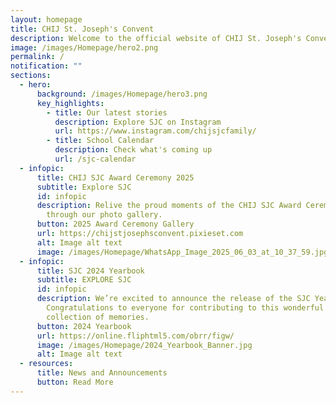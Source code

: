 ```yaml
---
layout: homepage
title: CHIJ St. Joseph's Convent
description: Welcome to the official website of CHIJ St. Joseph's Convent.
image: /images/Homepage/hero2.png
permalink: /
notification: ""
sections:
  - hero:
      background: /images/Homepage/hero3.png
      key_highlights:
        - title: Our latest stories
          description: Explore SJC on Instagram
          url: https://www.instagram.com/chijsjcfamily/
        - title: School Calendar
          description: Check what's coming up
          url: /sjc-calendar
  - infopic:
      title: CHIJ SJC Award Ceremony 2025
      subtitle: Explore SJC
      id: infopic
      description: Relive the proud moments of the CHIJ SJC Award Ceremony 2025
        through our photo gallery.
      button: 2025 Award Ceremony Gallery
      url: https://chijstjosephsconvent.pixieset.com
      alt: Image alt text
      image: /images/Homepage/WhatsApp_Image_2025_06_03_at_10_37_59.jpg
  - infopic:
      title: SJC 2024 Yearbook
      subtitle: EXPLORE SJC
      id: infopic
      description: We’re excited to announce the release of the SJC Yearbook 2024!
        Congratulations to everyone for contributing to this wonderful
        collection of memories.
      button: 2024 Yearbook
      url: https://online.fliphtml5.com/obrr/figw/
      image: /images/Homepage/2024_Yearbook_Banner.jpg
      alt: Image alt text
  - resources:
      title: News and Announcements
      button: Read More
---
```

